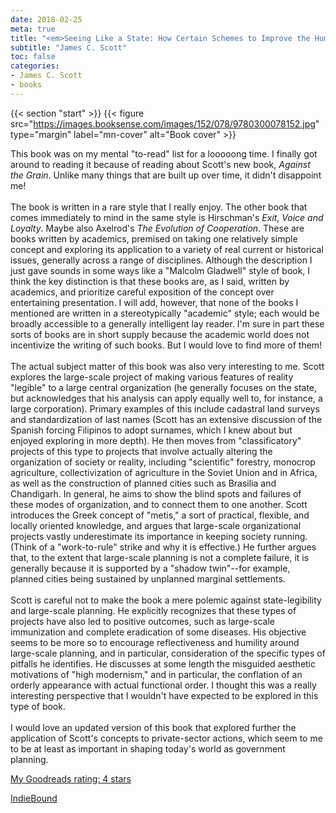 ```yaml
---
date: 2018-02-25
meta: true
title: "<em>Seeing Like a State: How Certain Schemes to Improve the Human Condition Have Failed</em>"
subtitle: "James C. Scott"
toc: false
categories:
- James C. Scott
- books
---
```


{{< section "start" >}}
{{< figure src="https://images.booksense.com/images/152/078/9780300078152.jpg" type="margin" label="mn-cover" alt="Book cover" >}}

This book was on my mental "to-read" list for a looooong time. I finally got around to reading it because of reading about Scott's new book, _Against the Grain_. Unlike many things that are built up over time, it didn't disappoint me!<br /><br />The book is written in a rare style that I really enjoy. The other book that comes immediately to mind in the same style is Hirschman's _Exit, Voice and Loyalty_. Maybe also Axelrod's _The Evolution of Cooperation_. These are books written by academics, premised on taking one relatively simple concept and exploring its application to a variety of real current or historical issues, generally across a range of disciplines. Although the description I just gave sounds in some ways like a "Malcolm Gladwell" style of book, I think the key distinction is that these books are, as I said, written by academics, and prioritize careful exposition of the concept over entertaining presentation. I will add, however, that none of the books I mentioned are written in a stereotypically "academic" style; each would be broadly accessible to a generally intelligent lay reader. I'm sure in part these sorts of books are in short supply because the academic world does not incentivize the writing of such books. But I would love to find more of them!<br /><br />The actual subject matter of this book was also very interesting to me. Scott explores the large-scale project of making various features of reality "legible" to a large central organization (he generally focuses on the state, but acknowledges that his analysis can apply equally well to, for instance, a large corporation). Primary examples of this include cadastral land surveys and standardization of last names (Scott has an extensive discussion of the Spanish forcing Filipinos to adopt surnames, which I knew about but enjoyed exploring in more depth). He then moves from "classificatory" projects of this type to projects that involve actually altering the organization of society or reality, including "scientific" forestry, monocrop agriculture, collectivization of agriculture in the Soviet Union and in Africa, as well as the construction of planned cities such as Brasilia and Chandigarh. In general, he aims to show the blind spots and failures of these modes of organization, and to connect them to one another. Scott introduces the Greek concept of "metis," a sort of practical, flexible, and locally oriented knowledge, and argues that large-scale organizational projects vastly underestimate its importance in keeping society running. (Think of a "work-to-rule" strike and why it is effective.) He further argues that, to the extent that large-scale planning is not a complete failure, it is generally because it is supported by a "shadow twin"--for example, planned cities being sustained by unplanned marginal settlements.<br /><br />Scott is careful not to make the book a mere polemic against state-legibility and large-scale planning. He explicitly recognizes that these types of projects have also led to positive outcomes, such as large-scale immunization and complete eradication of some diseases. His objective seems to be more so to encourage reflectiveness and humility around large-scale planning, and in particular, consideration of the specific types of pitfalls he identifies. He discusses at some length the misguided aesthetic motivations of "high modernism," and in particular, the conflation of an orderly appearance with actual functional order. I thought this was a really interesting perspective that I wouldn't have expected to be explored in this type of book.<br /><br />I would love an updated version of this book that explored further the application of Scott's concepts to private-sector actions, which seem to me to be at least as important in shaping today's world as government planning.

[My Goodreads rating: 4 stars](https://www.goodreads.com/review/show/2247470551)  

[IndieBound](https://www.indiebound.org/book/9780300078152)
